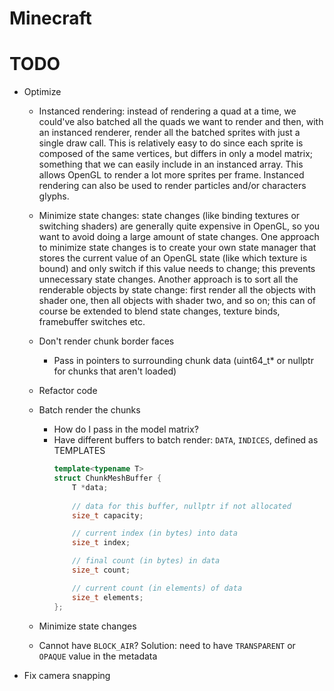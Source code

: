 # Minecraft

# TODO
- Optimize
    - Instanced rendering: instead of rendering a quad at a time, we could've also batched all the quads we want to render and then, with an instanced renderer, 
      render all the batched sprites with just a single draw call. This is relatively easy to do since each sprite is composed of the same vertices, but differs in 
      only a model matrix; something that we can easily include in an instanced array. This allows OpenGL to render a lot more sprites per frame. 
      Instanced rendering can also be used to render particles and/or characters glyphs.
    - Minimize state changes: state changes (like binding textures or switching shaders) are generally quite expensive in OpenGL, so you want to avoid doing a 
      large amount of state changes. One approach to minimize state changes is to create your own state manager that stores the current value of an OpenGL state 
      (like which texture is bound) and only switch if this value needs to change; this prevents unnecessary state changes. Another approach is to sort all the 
      renderable objects by state change: first render all the objects with shader one, then all objects with shader two, and so on; this can of course be extended 
      to blend state changes, texture binds, framebuffer switches etc.

    - Don't render chunk border faces
        - Pass in pointers to surrounding chunk data (uint64_t* or nullptr for chunks that aren't loaded)
    - Refactor code
    - Batch render the chunks
        - How do I pass in the model matrix?
        - Have different buffers to batch render: `DATA`, `INDICES`, defined as TEMPLATES
            ```cpp
            template<typename T>
            struct ChunkMeshBuffer {
                T *data;
                
                // data for this buffer, nullptr if not allocated
                size_t capacity;

                // current index (in bytes) into data
                size_t index;

                // final count (in bytes) in data
                size_t count;

                // current count (in elements) of data
                size_t elements;
            };
            ```
    - Minimize state changes
    - Cannot have `BLOCK_AIR`? Solution: need to have `TRANSPARENT` or `OPAQUE` value in the metadata
- Fix camera snapping
